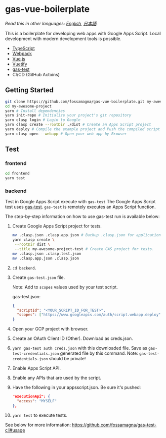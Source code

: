 # gas-vue-boilerplate

*Read this in other languages: [English](README.md), [日本語](README.ja.md).*

This is a boilerplate for developing web apps with Google Apps Script. Local development with modern development tools is possible.

- [TypeScript](https://www.typescriptlang.org/)
- [Webpack](https://webpack.js.org/)
- [Vue.js](https://vuejs.org/)
- [Vuetify](https://vuetifyjs.com/en)
- [gas-test](https://github.com/fossamagna/gas-test)
- CI/CD (GitHub Actoins)

## Getting Started

```sh
git clone https://github.com/fossamagna/gas-vue-boilerplate.git my-awesome-project
cd my-awesome-project
yarn # Install dependencies
yarn init-repo # Initialize your project's git repository
yarn clasp login # Login to Google
yarn clasp create --rootDir ./dist # Create an Apps Script project
yarn deploy # Compile the example project and Push the compiled script to the server
yarn clasp open --webapp # Open your web app by Browser
```

## Test

### frontend

```sh
cd frontend
yarn test
```

### backend

Test in Google Apps Script execute with `gas-test`
The Google Apps Script test uses [gas-test](https://github.com/fossamagna/gas-test).
`gas-test` is remotely executes an Apps Script function.

The step-by-step information on how to use gas-test run is available below:

1. Create Google Apps Script project for tests.
   ```sh
   mv .clasp.json .clasp.app.json # Backup .clasp.json for application.
   yarn clasp create \
    --rootDir dist \
    --title my-awesome-project-test # Create GAS project for tests.
   mv .clasp.json .clasp.test.json
   mv .clasp.app.json .clasp.json
   ```
2. `cd backend`.
3. Create `gas-test.json` file.

   Note: Add to `scopes` values used by your test script.

   gas-test.json:
   ```json
   {
     "scriptId": "<YOUR_SCRIPT_ID_FOR_TEST>",
     "scopes": ["https://www.googleapis.com/auth/script.webapp.deploy"]
   }
   ```
4. Open your GCP project with browser.
5. Create an OAuth Client ID (Other). Download as creds.json.
6. `yarn gas-test auth creds.json` with this downloaded file.
   Save as `gas-test-credentials.json` generated file by this command.
   Note: `gas-test-credentials.json` should be private!
7. Enable Apps Script API.
8. Enable any APIs that are used by the script.
9. Have the following in your appsscript.json. Be sure it's pushed:
   ```json
   "executionApi": {
     "access": "MYSELF"
   },
   ```
10. `yarn test` to execute tests.

See below for more information: https://github.com/fossamagna/gas-test-cli#usage
